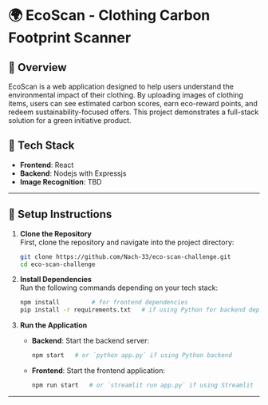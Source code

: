 
# 🌍 EcoScan - Clothing Carbon Footprint Scanner

## 📜 Overview
EcoScan is a web application designed to help users understand the environmental impact of their clothing. By uploading images of clothing items, users can see estimated carbon scores, earn eco-reward points, and redeem sustainability-focused offers. This project demonstrates a full-stack solution for a green initiative product.

## 🔧 Tech Stack
- **Frontend**: React
- **Backend**: Nodejs with Expressjs
- **Image Recognition**: TBD

---

## 🚀 Setup Instructions

1. **Clone the Repository**  
   First, clone the repository and navigate into the project directory:
   ```bash
   git clone https://github.com/Nach-33/eco-scan-challenge.git
   cd eco-scan-challenge
   ```

2. **Install Dependencies**  
   Run the following commands depending on your tech stack:
   ```bash
   npm install         # for frontend dependencies
   pip install -r requirements.txt   # if using Python for backend dependencies
   ```

3. **Run the Application**
   - **Backend**: Start the backend server:
     ```bash
     npm start   # or `python app.py` if using Python backend
     ```
   - **Frontend**: Start the frontend application:
     ```bash
     npm run start   # or `streamlit run app.py` if using Streamlit
     ```

---
<!-- 
## 🌱 Carbon Score Assumptions

To calculate the environmental impact of each clothing item, we have assigned approximate carbon scores based on item type. These scores are stored in an in-memory dictionary for quick access.

| 👕 Item       | 🌍 Estimated Carbon Score (kg CO₂) |
|--------------|------------------------------------|
| T-shirt      | 5                                  |
| Jeans        | 10                                 |
| Jacket       | 15                                 |
| Shoes        | 8                                  |

---

## 🌟 Product & Technical Enhancements

In this section, suggest possible improvements that could make **EcoScan** a more effective and scalable solution.

1. **Scaling**: 🌐 Describe how the backend could be optimized for a large user base, using techniques like caching or database integration.
2. **Enhanced Eco-Score Model**: 📊 Outline ways to make carbon scoring more accurate by considering factors like materials, brand data, or garment condition.
3. **User Experience Improvements**: ✨ Suggest UI/UX features that provide more insights or interactive elements for users, like sustainability comparisons.
4. **API Integrations**: 🔌 Describe possible integrations with external carbon data sources for real-time accuracy.

---

## 📲 Deployment

If deployed, include a link here to access the live version of **EcoScan**.

- **URL**: [Insert deployment link here if deployed]

---

### Thank you for building a greener future with EcoScan! 🌍💚 -->
